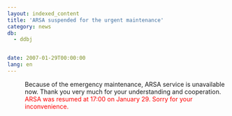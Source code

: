 ```yaml
---
layout: indexed_content
title: 'ARSA suspended for the urgent maintenance'
category: news
db:
  - ddbj


date: 2007-01-29T00:00:00
lang: en
---
```


<dd>Because of the emergency maintenance, ARSA service is unavailable now. Thank you very much for your understanding and cooperation.
<dd>
    <font color="#ff0000">ARSA was resumed at 17:00 on January 29. Sorry for your inconvenience.</font>
</dd>
</dd>
